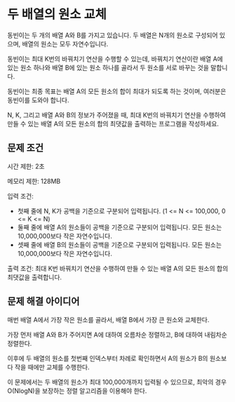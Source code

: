 # 두 배열의 원소 교체

동빈이는 두 개의 배열 A와 B를 가지고 있습니다.
두 배열은 N개의 원소로 구성되어 있으며, 배열의 원소는 모두 자연수입니다.

동빈이는 최대 K번의 바꿔치기 연산을 수행할 수 있는데, 바꿔치기 연산이란 배열 A에 있는 원소 하나와 배열 B에 있는 원소 하나를 골라서 두 원소를 서로 바꾸는 것을 말합니다.

동빈이는 최종 목표는 배열 A의 모든 원소의 합이 최대가 되도록 하는 것이며, 여러분은 동빈이를 도와야 합니다.

N, K, 그리고 배열 A와 B의 정보가 주어졌을 때, 최대 K번의 바꿔치기 연산을 수행하여 만들 수 있는 배열 A의 모든 원소의 합의 최댓값을 출력하는 프로그램을 작성하세요.

## 문제 조건

시간 제한: 2초

메모리 제한: 128MB

입력 조건:

- 첫째 줄에 N, K가 공백을 기준으로 구분되어 입력됩니다. (1 <= N <= 100,000, 0 <= K <= N)
- 둘째 줄에 배열 A의 원소들이 공백을 기준으로 구분되어 입력됩니다. 모든 원소는 10,000,000보다 작은 자연수입니다.
- 셋째 줄에 배열 B의 원소들이 공백을 기준으로 구분되어 입력됩니다. 모든 원소는 10,000,000보다 작은 자연수입니다.

출력 조건: 최대 K번 바꿔치기 연산을 수행하여 만들 수 있는 배열 A의 모든 원소의 합의 최댓값을 출력합니다.

## 문제 해결 아이디어

매번 배열 A에서 가장 작은 원소를 골라서, 배열 B에서 가장 큰 원소와 교체한다.

가장 먼저 배열 A와 B가 주어지면 A에 대하여 오름차순 정렬하고, B에 대하여 내림차순 정렬한다.

이후에 두 배열의 원소를 첫번째 인덱스부터 차례로 확인하면서 A의 원소가 B의 원소보다 작을 때에만 교체를 수행한다.

이 문제에서는 두 배열의 원소가 최대 100,000개까지 입력될 수 있으므로, 최악의 경우 O(NlogN)을 보장하는 정렬 알고리즘을 이용해야 한다.
